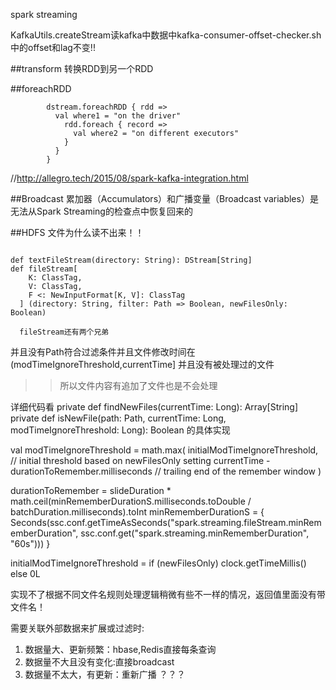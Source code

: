 spark streaming


 KafkaUtils.createStream读kafka中数据中kafka-consumer-offset-checker.sh中的offset和lag不变!!

##transform 
转换RDD到另一个RDD

##foreachRDD 

```
        dstream.foreachRDD { rdd =>
          val where1 = "on the driver"
            rdd.foreach { record =>
              val where2 = "on different executors"
            }
          }
        }

```
//http://allegro.tech/2015/08/spark-kafka-integration.html



##Broadcast
累加器（Accumulators）和广播变量（Broadcast variables）是无法从Spark Streaming的检查点中恢复回来的



##HDFS
文件为什么读不出来！！

```

def textFileStream(directory: String): DStream[String]
def fileStream[
    K: ClassTag,
    V: ClassTag,
    F <: NewInputFormat[K, V]: ClassTag
  ] (directory: String, filter: Path => Boolean, newFilesOnly: Boolean)

  fileStream还有两个兄弟
```
并且没有Path符合过滤条件并且文件修改时间在(modTimeIgnoreThreshold,currentTime] 并且没有被处理过的文件

>>所以文件内容有追加了文件也是不会处理

详细代码看
  private def findNewFiles(currentTime: Long): Array[String]
  private def isNewFile(path: Path, currentTime: Long, modTimeIgnoreThreshold: Long): Boolean
的具体实现

 val modTimeIgnoreThreshold = math.max(
        initialModTimeIgnoreThreshold,   // initial threshold based on newFilesOnly setting
        currentTime - durationToRemember.milliseconds  // trailing end of the remember window
      )
     
durationToRemember = slideDuration * math.ceil(minRememberDurationS.milliseconds.toDouble / batchDuration.milliseconds).toInt
minRememberDurationS = {
    Seconds(ssc.conf.getTimeAsSeconds("spark.streaming.fileStream.minRememberDuration",
      ssc.conf.get("spark.streaming.minRememberDuration", "60s")))
  }
  
initialModTimeIgnoreThreshold = if (newFilesOnly) clock.getTimeMillis() else 0L


实现不了根据不同文件名规则处理逻辑稍微有些不一样的情况，返回值里面没有带文件名！




需要关联外部数据来扩展或过滤时:
1. 数据量大、更新频繁：hbase,Redis直接每条查询
2. 数据量不大且没有变化:直接broadcast
3. 数据量不太大，有更新：重新广播  ？？？
